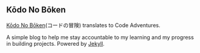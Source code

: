 ## Kōdo No Bōken

[Kōdo No Bōken](https://yenly.github.io/kodo_no_boken/)(コードの冒険) translates to Code Adventures.

A simple blog to help me stay accountable to my learning and my progress in building projects. Powered by [Jekyll](https://jekyllrb.com/docs/home/).
